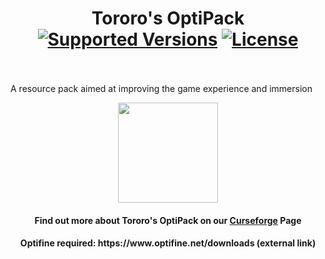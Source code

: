 <h1 align="center">Tororo's OptiPack<br>
 <a href="https://github.com/TororoLaLoutre/Tororo-OptiPack/releases"><img src="https://img.shields.io/badge/Available%20for-MC%201.16%20to%201.19-c70039" alt="Supported Versions"></a>
 <a href="https://github.com/TororoLaLoutre/Tororo-OptiPack/blob/main/LICENSE"><img src="https://img.shields.io/github/license/Creators-of-Create/Create?style=flat&color=900c3f" alt="License"></a>
    <br><br>
</h1>

<p>A resource pack aimed at improving the game experience and immersion</p>

<p align="center"><a href="https://github.com/TororoLaLoutre/Tororo-OptiPack/issues"><img src="https://i.imgur.com/qPmjSXy.png" width="160" /></a> <a

<h1></h1>
<h4 align="center">Find out more about Tororo's OptiPack on our <a href="https://github.com/TororoLaLoutre/Tororo-OptiPack/releases">Curseforge</a> Page

<h4 align="center"> Optifine required: https://www.optifine.net/downloads (external link)